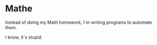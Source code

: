 # Mathe
Instead of doing my Math homework, I´m writing programs to automate them. 


I know, it´s stupid.
